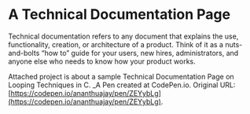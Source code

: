 # A Technical Documentation Page
Technical documentation refers to any document that explains the use, functionality, creation, or architecture of a product. Think of it as a nuts-and-bolts “how to” guide for your users, new hires, administrators, and anyone else who needs to know how your product works.

Attached project is about a sample Technical Documentation Page on Looping Techniques in C.
 _A Pen created at CodePen.io. Original URL: [https://codepen.io/ananthuajay/pen/ZEYybLg](https://codepen.io/ananthuajay/pen/ZEYybLg).

 
